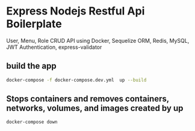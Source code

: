 # Express Nodejs Restful Api Boilerplate

User, Menu, Role CRUD API using Docker, Sequelize ORM, Redis, MySQL, JWT Authentication, express-validator

## build the app
```bash
docker-compose -f docker-compose.dev.yml  up --build
```
## Stops containers and removes containers, networks, volumes, and images created by up
```bash
docker-compose down
```

